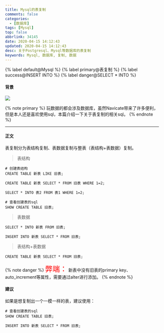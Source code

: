 ```yaml
---
title: Mysql的表复制
comments: false
categories:
  - [数据库]
tags: [Mysql]
top: false
abbrlink: 34145
date: 2020-04-15 14:12:43
updated: 2020-04-15 14:12:43
desc: 关于Postgresql、Mysql等数据库的表复制
keywords: Mysql, 数据库, 复制, 数据
---
```


{% label default@Mysql %} {% label primary@表复制 %} {% label success@INSERT INTO %} {% label danger@SELECT * INTO %}

#### 背景

![](/images/article_mariadb.jpeg)

{% note primary %}
玩数据的都会涉及数据库，虽然Navicate带来了许多便利，但是本人还是喜欢使用sql，本篇介绍一下关于表复制的相关sql。
{% endnote %}

<!--more-->
<hr />

#### 正文

表复制分为表结构复制、表数据复制与整表（表结构+表数据）复制。

> 表结构

```
# 创建表结构
CREATE TABLE 新表 LIKE 旧表;

CREATE TABLE 新表 SELECT * FROM 旧表 WHERE 1=2;

SELECT * INTO 表2 FROM 表1 WHERE 1=2;

# 查看创建表的sql
SHOW CREATE TABLE 旧表;
```

> 表数据

```
SELECT * INTO 新表 FROM 旧表;

INSERT INTO 新表 SELECT * FROM 旧表;
```

> 表结构+表数据

```
CREATE TABLE 新表 SELECT * FROM 旧表;
```

{% note danger %}
<font size=5.5 color='red'>弊端：</font>
新表中没有旧表的primary key、auto_increment等属性，需要通过alter进行添加。
{% endnote %}

#### 建议

如果是想复制出一个一模一样的表，建议使用：
```
# 查看创建表的sql
SHOW CREATE TABLE 旧表;

INSERT INTO 新表 SELECT * FROM 旧表;
```
